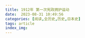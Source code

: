 ```yaml
---
title: 1912年 第一次宪政拥护运动
date:  2023-08-31 10:49:56
categories: [阅读,全历史,历史,日本史]
tags: article
index_img: 
---
```


